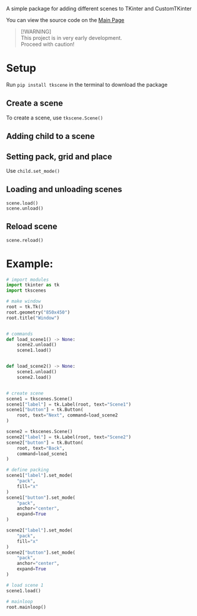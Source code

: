 A simple package for adding different scenes to TKinter and CustomTKinter

You can view the source code on the [Main Page](https://github.com/TonyLovesCoding/tkscenes)

> [!WARNING]\
> This project is in very early development.\
> Proceed with caution!

# Setup
Run `pip install tkscene` in the terminal to download the package

## Create a scene
To create a scene, use `tkscene.Scene()`

## Adding child to a scene

## Setting pack, grid and place
Use `child.set_mode()`

## Loading and unloading scenes
`scene.load()`\
`scene.unload()`

## Reload scene
`scene.reload()`

# Example:
```python
# import modules
import tkinter as tk
import tkscenes

# make window
root = tk.Tk()
root.geometry("850x450")
root.title("Window")


# commands
def load_scene1() -> None:
    scene2.unload()
    scene1.load()


def load_scene2() -> None:
    scene1.unload()
    scene2.load()


# create scene
scene1 = tkscenes.Scene()
scene1["label"] = tk.Label(root, text="Scene1")
scene1["button"] = tk.Button(
    root, text="Next", command=load_scene2
)

scene2 = tkscenes.Scene()
scene2["label"] = tk.Label(root, text="Scene2")
scene2["button"] = tk.Button(
    root, text="Back",
    command=load_scene1
)

# define packing
scene1["label"].set_mode(
    "pack",
    fill="x"
)
scene1["button"].set_mode(
    "pack",
    anchor="center",
    expand=True
)

scene2["label"].set_mode(
    "pack",
    fill="x"
)
scene2["button"].set_mode(
    "pack",
    anchor="center",
    expand=True
)

# load scene 1
scene1.load()

# mainloop
root.mainloop()

```